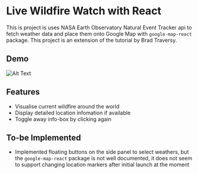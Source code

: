 # Live Wildfire Watch with React 

This is project is uses NASA Earth Observatory Natural Event Tracker api to fetch weather data and place them onto Google Map with `google-map-react` package. This project is an extension of the tutorial by Brad Traversy.

## Demo
![Alt Text](demo.gif)

## Features
* Visualise current wildfire around the world
* Display detailed location infomation if available
* Toggle away info-box by clicking again

## To-be Implemented
* Implemented floating buttons on the side panel to select weathers, but the `google-map-react` package is not well documented, it does not seem to support changing location markers after initial launch at the moment